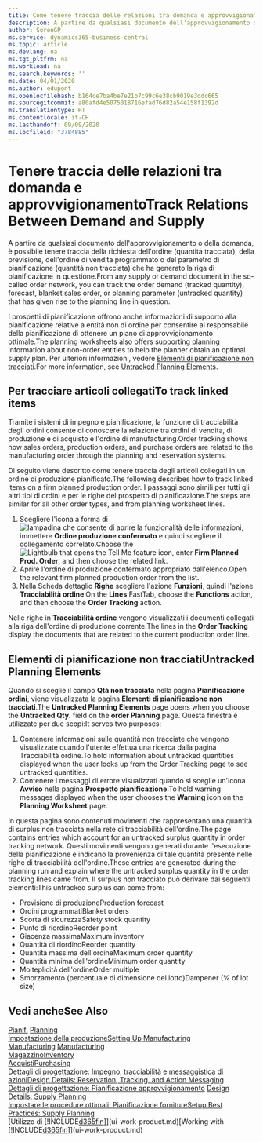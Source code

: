 ```yaml
---
title: Come tenere traccia delle relazioni tra domanda e approvvigionamento | Microsoft Docs
description: A partire da qualsiasi documento dell'approvvigionamento o della domanda, è possibile tenere traccia della richiesta dell'ordine (quantità tracciata), della previsione, dell'ordine di vendita programmato o del parametro di pianificazione (quantità non tracciata) che ha generato la riga di pianificazione in questione.
author: SorenGP
ms.service: dynamics365-business-central
ms.topic: article
ms.devlang: na
ms.tgt_pltfrm: na
ms.workload: na
ms.search.keywords: ''
ms.date: 04/01/2020
ms.author: edupont
ms.openlocfilehash: b164ce7ba4be7e21b7c99c6e38cb9019e3ddc665
ms.sourcegitcommit: a80afd4e5075018716efad76d82a54e158f1392d
ms.translationtype: HT
ms.contentlocale: it-CH
ms.lasthandoff: 09/09/2020
ms.locfileid: "3784885"
---
```

# <a name="track-relations-between-demand-and-supply"></a><span data-ttu-id="83749-103">Tenere traccia delle relazioni tra domanda e approvvigionamento</span><span class="sxs-lookup"><span data-stu-id="83749-103">Track Relations Between Demand and Supply</span></span>
<span data-ttu-id="83749-104">A partire da qualsiasi documento dell'approvvigionamento o della domanda, è possibile tenere traccia della richiesta dell'ordine (quantità tracciata), della previsione, dell'ordine di vendita programmato o del parametro di pianificazione (quantità non tracciata) che ha generato la riga di pianificazione in questione.</span><span class="sxs-lookup"><span data-stu-id="83749-104">From any supply or demand document in the so-called order network, you can track the order demand (tracked quantity), forecast, blanket sales order, or planning parameter (untracked quantity) that has given rise to the planning line in question.</span></span>

<span data-ttu-id="83749-105">I prospetti di pianificazione offrono anche informazioni di supporto alla pianificazione relative a entità non di ordine per consentire al responsabile della pianificazione di ottenere un piano di approvvigionamento ottimale.</span><span class="sxs-lookup"><span data-stu-id="83749-105">The planning worksheets also offers supporting planning information about non-order entities to help the planner obtain an optimal supply plan.</span></span> <span data-ttu-id="83749-106">Per ulteriori informazioni, vedere [Elementi di pianificazione non tracciati](production-how-track-demand-supply.md#untracked-planning-elements).</span><span class="sxs-lookup"><span data-stu-id="83749-106">For more information, see [Untracked Planning Elements](production-how-track-demand-supply.md#untracked-planning-elements).</span></span>

## <a name="to-track-linked-items"></a><span data-ttu-id="83749-107">Per tracciare articoli collegati</span><span class="sxs-lookup"><span data-stu-id="83749-107">To track linked items</span></span>
<span data-ttu-id="83749-108">Tramite i sistemi di impegno e pianificazione, la funzione di tracciabilità degli ordini consente di conoscere la relazione tra ordini di vendita, di produzione e di acquisto e l'ordine di manufacturing.</span><span class="sxs-lookup"><span data-stu-id="83749-108">Order tracking shows how sales orders, production orders, and purchase orders are related to the manufacturing order through the planning and reservation systems.</span></span>

<span data-ttu-id="83749-109">Di seguito viene descritto come tenere traccia degli articoli collegati in un ordine di produzione pianificato.</span><span class="sxs-lookup"><span data-stu-id="83749-109">The following describes how to track linked items on a firm planned production order.</span></span> <span data-ttu-id="83749-110">I passaggi sono simili per tutti gli altri tipi di ordini e per le righe del prospetto di pianificazione.</span><span class="sxs-lookup"><span data-stu-id="83749-110">The steps are similar for all other order types, and from planning worksheet lines.</span></span>

1. <span data-ttu-id="83749-111">Scegliere l'icona a forma di ![lampadina che consente di aprire la funzionalità delle informazioni](media/ui-search/search_small.png "Informazioni sull'operazione che si desidera eseguire"), immettere **Ordine produzione confermato** e quindi scegliere il collegamento correlato.</span><span class="sxs-lookup"><span data-stu-id="83749-111">Choose the ![Lightbulb that opens the Tell Me feature](media/ui-search/search_small.png "Tell me what you want to do") icon, enter **Firm Planned Prod. Order**, and then choose the related link.</span></span>
2. <span data-ttu-id="83749-112">Aprire l'ordine di produzione confermato appropriato dall'elenco.</span><span class="sxs-lookup"><span data-stu-id="83749-112">Open the relevant firm planned production order from the list.</span></span>
3. <span data-ttu-id="83749-113">Nella Scheda dettaglio **Righe** scegliere l'azione **Funzioni**, quindi l'azione **Tracciabilità ordine**.</span><span class="sxs-lookup"><span data-stu-id="83749-113">On the **Lines** FastTab, choose the **Functions** action, and then choose the **Order Tracking** action.</span></span>

<span data-ttu-id="83749-114">Nelle righe in **Tracciabilità ordine** vengono visualizzati i documenti collegati alla riga dell'ordine di produzione corrente.</span><span class="sxs-lookup"><span data-stu-id="83749-114">The lines in the **Order Tracking** display the documents that are related to the current production order line.</span></span>

## <a name="untracked-planning-elements"></a><span data-ttu-id="83749-115">Elementi di pianificazione non tracciati</span><span class="sxs-lookup"><span data-stu-id="83749-115">Untracked Planning Elements</span></span>
<span data-ttu-id="83749-116">Quando si sceglie il campo **Qtà non tracciata** nella pagina **Pianificazione ordini**, viene visualizzata la pagina **Elementi di pianificazione non tracciati**.</span><span class="sxs-lookup"><span data-stu-id="83749-116">The **Untracked Planning Elements** page opens when you choose the **Untracked Qty.** field on the **order Planning** page.</span></span> <span data-ttu-id="83749-117">Questa finestra è utilizzate per due scopi:</span><span class="sxs-lookup"><span data-stu-id="83749-117">It serves two purposes:</span></span>

1. <span data-ttu-id="83749-118">Contenere informazioni sulle quantità non tracciate che vengono visualizzate quando l'utente effettua una ricerca dalla pagina Tracciabilità ordine.</span><span class="sxs-lookup"><span data-stu-id="83749-118">To hold information about untracked quantities displayed when the user looks up from the Order Tracking page to see untracked quantities.</span></span>
2. <span data-ttu-id="83749-119">Contenere i messaggi di errore visualizzati quando si sceglie un'icona **Avviso** nella pagina **Prospetto pianificazione**.</span><span class="sxs-lookup"><span data-stu-id="83749-119">To hold warning messages displayed when the user chooses the **Warning** icon on the **Planning Worksheet** page.</span></span>

<span data-ttu-id="83749-120">In questa pagina sono contenuti movimenti che rappresentano una quantità di surplus non tracciata nella rete di tracciabilità dell'ordine.</span><span class="sxs-lookup"><span data-stu-id="83749-120">The page contains entries which account for an untracked surplus quantity in order tracking network.</span></span> <span data-ttu-id="83749-121">Questi movimenti vengono generati durante l'esecuzione della pianificazione e indicano la provenienza di tale quantità presente nelle righe di tracciabilità dell'ordine.</span><span class="sxs-lookup"><span data-stu-id="83749-121">These entries are generated during the planning run and explain where the untracked surplus quantity in the order tracking lines came from.</span></span> <span data-ttu-id="83749-122">Il surplus non tracciato può derivare dai seguenti elementi:</span><span class="sxs-lookup"><span data-stu-id="83749-122">This untracked surplus can come from:</span></span>

- <span data-ttu-id="83749-123">Previsione di produzione</span><span class="sxs-lookup"><span data-stu-id="83749-123">Production forecast</span></span>
- <span data-ttu-id="83749-124">Ordini programmati</span><span class="sxs-lookup"><span data-stu-id="83749-124">Blanket orders</span></span>
- <span data-ttu-id="83749-125">Scorta di sicurezza</span><span class="sxs-lookup"><span data-stu-id="83749-125">Safety stock quantity</span></span>
- <span data-ttu-id="83749-126">Punto di riordino</span><span class="sxs-lookup"><span data-stu-id="83749-126">Reorder point</span></span>
- <span data-ttu-id="83749-127">Giacenza massima</span><span class="sxs-lookup"><span data-stu-id="83749-127">Maximum inventory</span></span>
- <span data-ttu-id="83749-128">Quantità di riordino</span><span class="sxs-lookup"><span data-stu-id="83749-128">Reorder quantity</span></span>
- <span data-ttu-id="83749-129">Quantità massima dell'ordine</span><span class="sxs-lookup"><span data-stu-id="83749-129">Maximum order quantity</span></span>
- <span data-ttu-id="83749-130">Quantità minima dell'ordine</span><span class="sxs-lookup"><span data-stu-id="83749-130">Minimum order quantity</span></span>
- <span data-ttu-id="83749-131">Molteplicità dell'ordine</span><span class="sxs-lookup"><span data-stu-id="83749-131">Order multiple</span></span>
- <span data-ttu-id="83749-132">Smorzamento (percentuale di dimensione del lotto)</span><span class="sxs-lookup"><span data-stu-id="83749-132">Dampener (% of lot size)</span></span>

## <a name="see-also"></a><span data-ttu-id="83749-133">Vedi anche</span><span class="sxs-lookup"><span data-stu-id="83749-133">See Also</span></span>  
<span data-ttu-id="83749-134">[Pianif.](production-planning.md) </span><span class="sxs-lookup"><span data-stu-id="83749-134">[Planning](production-planning.md) </span></span>  
[<span data-ttu-id="83749-135">Impostazione della produzione</span><span class="sxs-lookup"><span data-stu-id="83749-135">Setting Up Manufacturing</span></span>](production-configure-production-processes.md)  
<span data-ttu-id="83749-136">[Manufacturing](production-manage-manufacturing.md)  </span><span class="sxs-lookup"><span data-stu-id="83749-136">[Manufacturing](production-manage-manufacturing.md)  </span></span>  
[<span data-ttu-id="83749-137">Magazzino</span><span class="sxs-lookup"><span data-stu-id="83749-137">Inventory</span></span>](inventory-manage-inventory.md)  
[<span data-ttu-id="83749-138">Acquisti</span><span class="sxs-lookup"><span data-stu-id="83749-138">Purchasing</span></span>](purchasing-manage-purchasing.md)  
[<span data-ttu-id="83749-139">Dettagli di progettazione: Impegno, tracciabilità e messaggistica di azioni</span><span class="sxs-lookup"><span data-stu-id="83749-139">Design Details: Reservation, Tracking, and Action Messaging</span></span>](design-details-reservation-order-tracking-and-action-messaging.md)  
<span data-ttu-id="83749-140">[Dettagli di progettazione: Pianificazione approvvigionamento](design-details-supply-planning.md) </span><span class="sxs-lookup"><span data-stu-id="83749-140">[Design Details: Supply Planning](design-details-supply-planning.md) </span></span>  
[<span data-ttu-id="83749-141">Impostare le procedure ottimali: Pianificazione forniture</span><span class="sxs-lookup"><span data-stu-id="83749-141">Setup Best Practices: Supply Planning</span></span>](setup-best-practices-supply-planning.md)  
<span data-ttu-id="83749-142">[Utilizzo di [!INCLUDE[d365fin](includes/d365fin_md.md)]](ui-work-product.md)</span><span class="sxs-lookup"><span data-stu-id="83749-142">[Working with [!INCLUDE[d365fin](includes/d365fin_md.md)]](ui-work-product.md)</span></span>
